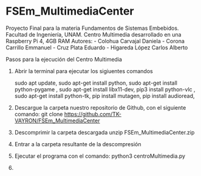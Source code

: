 # FSEm_MultimediaCenter
Proyecto Final para la materia Fundamentos de Sistemas Embebidos. 
Facultad de Ingeniería, UNAM.
Centro Multimedia desarrollado en una Raspberry Pi 4, 4GB RAM
Autores:
         - Colohua Carvajal Daniela
         - Corona Carrillo Emmanuel 
         - Cruz Plata Eduardo
         - Higareda López Carlos Alberto

Pasos para la ejecución del Centro Multimedia

1. Abrir la terminal para ejecutar los sigiuentes comandos
   
   sudo apt update,
   sudo apt-get install python,
   sudo apt-get install python-pygame , 
   sudo apt-get install libx11-dev,
   pip3 install python-vlc ,
   sudo apt-get install python-tk,
   pip install mutagen,
   pip install audioread,

2. Descargue la carpeta nuestro repositorio de Github, con el siguiente comando:
   git clone https://github.com/TK-VAYRON/FSEm_MultimediaCenter
   
3. Descomprimir la carpeta descargada
   unzip FSEm_MultimediaCenter.zip

4. Entrar a la carpeta resultante de la descompresión 
   
5. Ejecutar el programa con el comando:
   python3 centroMultimedia.py 

6. 
